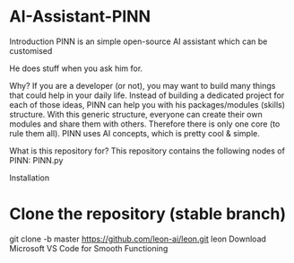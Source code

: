 # AI-Assistant-PINN

Introduction
PINN is an simple open-source AI assistant which can be customised 

He does stuff when you ask him for. 

Why?
If you are a developer (or not), you may want to build many things that could help in your daily life. Instead of building a dedicated project for each of those ideas, PINN can help you with his packages/modules (skills) structure.
With this generic structure, everyone can create their own modules and share them with others. Therefore there is only one core (to rule them all).
PINN uses AI concepts, which is pretty cool & simple.

What is this repository for?
This repository contains the following nodes of PINN:
PINN.py

Installation
# Clone the repository (stable branch)
git clone -b master https://github.com/leon-ai/leon.git leon
Download Microsoft VS Code for Smooth Functioning
